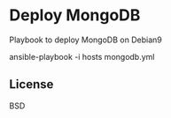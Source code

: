 Deploy MongoDB
=========

Playbook to deploy MongoDB on Debian9

ansible-playbook -i hosts mongodb.yml

License
-------

BSD
